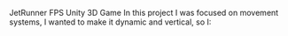 JetRunner FPS Unity 3D Game
In this project I was focused on movement systems, I wanted to make it dynamic and vertical, so I:
